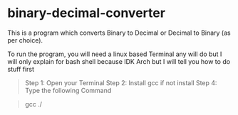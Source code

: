 # binary-decimal-converter
This is a program which converts Binary to Decimal or Decimal to Binary (as per choice).


To run the program, you will need a linux based Terminal
any will do but I will only explain for bash shell because IDK Arch
but I will tell you how to do stuff first

>Step 1: Open your Terminal
>Step 2: Install gcc if not install
>Step 4: Type the following Command

>gcc ./
